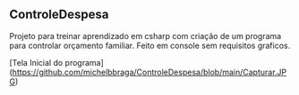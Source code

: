 ## ControleDespesa
Projeto para treinar aprendizado em csharp com criação de um programa para controlar orçamento familiar. Feito em console sem requisitos graficos.

[Tela Inicial do programa] (https://github.com/michelbbraga/ControleDespesa/blob/main/Capturar.JPG)
